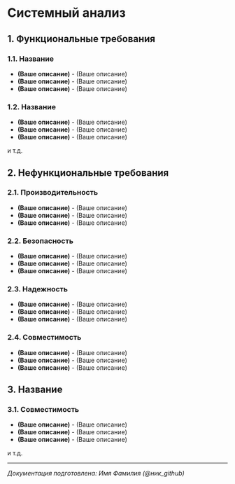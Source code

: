 # Системный анализ

## 1. Функциональные требования

### 1.1. Название
- **(Ваше описание)** - (Ваше описание)
- **(Ваше описание)** - (Ваше описание)
- **(Ваше описание)** - (Ваше описание)


### 1.2. Название
- **(Ваше описание)** - (Ваше описание)
- **(Ваше описание)** - (Ваше описание)
- **(Ваше описание)** - (Ваше описание)

и т.д.

## 2. Нефункциональные требования

### 2.1. Производительность
- **(Ваше описание)** - (Ваше описание)
- **(Ваше описание)** - (Ваше описание)
- **(Ваше описание)** - (Ваше описание)

### 2.2. Безопасность
- **(Ваше описание)** - (Ваше описание)
- **(Ваше описание)** - (Ваше описание)
- **(Ваше описание)** - (Ваше описание)

### 2.3. Надежность
- **(Ваше описание)** - (Ваше описание)
- **(Ваше описание)** - (Ваше описание)
- **(Ваше описание)** - (Ваше описание)

### 2.4. Совместимость
- **(Ваше описание)** - (Ваше описание)
- **(Ваше описание)** - (Ваше описание)
- **(Ваше описание)** - (Ваше описание)

## 3. Название

### 3.1. Совместимость
- **(Ваше описание)** - (Ваше описание)
- **(Ваше описание)** - (Ваше описание)
- **(Ваше описание)** - (Ваше описание)

и т.д.

---

*Документация подготовлена: Имя Фамилия (@ник_github)*

